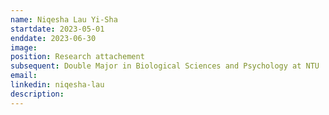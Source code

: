 ```yaml
---
name: Niqesha Lau Yi-Sha
startdate: 2023-05-01
enddate: 2023-06-30
image:
position: Research attachement
subsequent: Double Major in Biological Sciences and Psychology at NTU
email: 
linkedin: niqesha-lau
description:  
---
```


